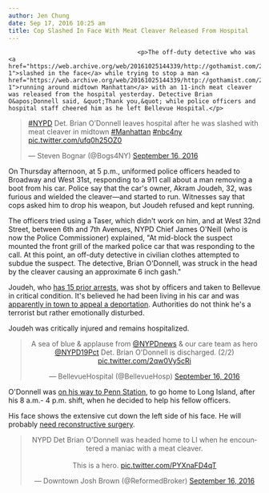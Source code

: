 ```yaml
---
author: Jen Chung
date: Sep 17, 2016 10:25 am
title: Cop Slashed In Face With Meat Cleaver Released From Hospital
---
```


	
										<p>The off-duty detective who was <a href="https://web.archive.org/web/20161025144339/http://gothamist.com/2016/09/16/midtown_meat_cleaver_attack.php#photo-1">slashed in the face</a> while trying to stop a man <a href="https://web.archive.org/web/20161025144339/http://gothamist.com/2016/09/15/penn_station_cleaver_shooting.php#photo-1">running around midtown Manhattan</a> with an 11-inch meat cleaver was released from the hospital yesterday. Detective Brian O&apos;Donnell said, &quot;Thank you,&quot; while police officers and hospital staff cheered him as he left Bellevue Hospital.</p>

<blockquote class="twitter-video" data-lang="en"><p lang="en" dir="ltr"><a href="https://web.archive.org/web/20161025144339/https://twitter.com/hashtag/NYPD?src=hash">#NYPD</a> Det. Brian O&#x2019;Donnell leaves hospital after he was slashed with meat cleaver in midtown <a href="https://web.archive.org/web/20161025144339/https://twitter.com/hashtag/Manhattan?src=hash">#Manhattan</a> <a href="https://web.archive.org/web/20161025144339/https://twitter.com/hashtag/nbc4ny?src=hash">#nbc4ny</a> <a href="https://web.archive.org/web/20161025144339/https://t.co/ufq0h25OZ0">pic.twitter.com/ufq0h25OZ0</a></p>&#x2014; Steven Bognar (@Bogs4NY) <a href="https://web.archive.org/web/20161025144339/https://twitter.com/Bogs4NY/status/776831338376822788">September 16, 2016</a></blockquote>
<script async src="//web.archive.org/web/20161025144339js_/http://platform.twitter.com/widgets.js" charset="utf-8"></script>

<p>On Thursday afternoon, at 5 p.m., uniformed police officers headed to Broadway and West 31st, responding to a 911 call about a man removing a boot from his car. Police say that the car&apos;s owner, Akram Joudeh, 32, was furious and wielded the cleaver&#x2014;and started to run. Witnesses say that cops asked him to drop his weapon, but Joudeh refused and kept running.</p>

<p>The officers tried using a Taser, which didn&apos;t work on him, and at West 32nd Street, between 6th and 7th Avenues, NYPD Chief James O&apos;Neill (who is now the Police Commissioner)  explained, &quot;At mid-block the suspect mounted the front grill of the marked police car that was responding to the call. At this point, an off-duty detective in civilian clothes attempted to subdue the suspect. The detective, Brian O&apos;Donnell, was struck in the head by the cleaver causing an approximate 6 inch gash.&quot;</p>

<p>Joudeh, who <a href="https://web.archive.org/web/20161025144339/http://abc7ny.com/news/man-with-meat-cleaver-shot-by-police-near-penn-station-new-video/1513206/">has 15 prior arrests</a>, was shot by officers and taken to Bellevue in critical condition. It&apos;s believed he had been living in his car and was <a href="https://web.archive.org/web/20161025144339/http://www.nydailynews.com/new-york/man-sliced-cleaver-boot-car-article-1.2794834">apparently in town to appeal a deportation</a>. Authorities do not think he&apos;s a terrorist but rather emotionally disturbed.</p>

<p>Joudeh was critically injured and remains hospitalized.</p>

<center><blockquote class="twitter-tweet" data-lang="en"><p lang="en" dir="ltr">A sea of blue &amp; applause from <a href="https://web.archive.org/web/20161025144339/https://twitter.com/NYPDnews">@NYPDnews</a> &amp; our care team as hero <a href="https://web.archive.org/web/20161025144339/https://twitter.com/NYPD19Pct">@NYPD19Pct</a> Det. Brian O&apos;Donnell is discharged. (2/2) <a href="https://web.archive.org/web/20161025144339/https://t.co/2qw0Vy5cRi">pic.twitter.com/2qw0Vy5cRi</a></p>&#x2014; BellevueHospital (@BellevueHosp) <a href="https://web.archive.org/web/20161025144339/https://twitter.com/BellevueHosp/status/776854465341231105">September 16, 2016</a></blockquote>
<script async src="//web.archive.org/web/20161025144339js_/http://platform.twitter.com/widgets.js" charset="utf-8"></script></center>

<p>O&apos;Donnell was <a href="https://web.archive.org/web/20161025144339/http://www.nydailynews.com/new-york/man-sliced-cleaver-boot-car-article-1.2794834">on his way to Penn Station</a>, to go home to Long Island, after his 8 a.m.- 4 p.m. shift, when he decided to help his fellow officers.</p>

<p>His face shows the extensive cut down the left side of his face. He will probably <a href="https://web.archive.org/web/20161025144339/http://www.nbcnewyork.com/news/local/NYC-Detective-Critical-Condition-Man-Attacks-Officers-Cleaver-Midtown-Shots-Fired-393673431.html">need reconstructive surgery</a>.</p>

<center><blockquote class="twitter-tweet" data-lang="en"><p lang="en" dir="ltr">NYPD Det Brian O&apos;Donnell was headed home to LI when he encountered a maniac with a meat cleaver. <br><br>This is a hero. <a href="https://web.archive.org/web/20161025144339/https://t.co/PYXnaFD4qT">pic.twitter.com/PYXnaFD4qT</a></p>&#x2014; Downtown Josh Brown (@ReformedBroker) <a href="https://web.archive.org/web/20161025144339/https://twitter.com/ReformedBroker/status/776889456330674176">September 16, 2016</a></blockquote>
<script async src="//web.archive.org/web/20161025144339js_/http://platform.twitter.com/widgets.js" charset="utf-8"></script></center>					
										
									
				